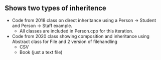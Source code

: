 ## Shows two types of inheritence
  - Code from 2018 class on direct inheritance using a Person -> Student and Person -> Staff example.
      - All classes are included in Person.cpp for this iteration.
  - Code from 2020 class showing composition and inheritance using Abstract class for File and 2 version of filehandling
      - CSV
      - Book (just a text file)
  
